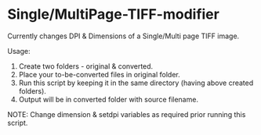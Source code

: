 # Single/MultiPage-TIFF-modifier

Currently changes DPI & Dimensions of a Single/Multi page TIFF image.

Usage:
1. Create two folders - original & converted.
2. Place your to-be-converted files in original folder.
3. Run this script by keeping it in the same directory (having above created folders).
4. Output will be in converted folder with source filename.

NOTE: Change dimension & setdpi variables as required prior running this script.
